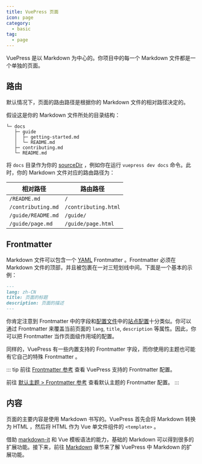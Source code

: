 ```yaml
---
title: VuePress 页面
icon: page
category:
  - basic
tag:
  - page
---
```


VuePress 是以 Markdown 为中心的。你项目中的每一个 Markdown 文件都是一个单独的页面。

## 路由

默认情况下，页面的路由路径是根据你的 Markdown 文件的相对路径决定的。

假设这是你的 Markdown 文件所处的目录结构：

```
└─ docs
   ├─ guide
   │  ├─ getting-started.md
   │  └─ README.md
   ├─ contributing.md
   └─ README.md
```

将 `docs` 目录作为你的 [sourceDir](https://v2.vuepress.vuejs.org/zh/reference/cli.md) ，例如你在运行 `vuepress dev docs` 命令。此时，你的 Markdown 文件对应的路由路径为：

| 相对路径           | 路由路径             |
| ------------------ | -------------------- |
| `/README.md`       | `/`                  |
| `/contributing.md` | `/contributing.html` |
| `/guide/README.md` | `/guide/`            |
| `/guide/page.md`   | `/guide/page.html`   |

## Frontmatter

Markdown 文件可以包含一个 [YAML](https://yaml.org/) Frontmatter 。Frontmatter 必须在 Markdown 文件的顶部，并且被包裹在一对三短划线中间。下面是一个基本的示例：

```md
---
lang: zh-CN
title: 页面的标题
description: 页面的描述
---
```

你肯定注意到 Frontmatter 中的字段和[配置文件](./config.md#config-file)中的[站点配置](./config.md#站点配置)十分类似。你可以通过 Frontmatter 来覆盖当前页面的 `lang`, `title`, `description` 等属性。因此，你可以把 Frontmatter 当作页面级作用域的配置。

同样的，VuePress 有一些内置支持的 Frontmatter 字段，而你使用的主题也可能有它自己的特殊 Frontmatter 。

::: tip
前往 [Frontmatter 参考](https://v2.vuepress.vuejs.org/zh/reference/config.md) 查看 VuePress 支持的 Frontmatter 配置。

前往 [默认主题 > Frontmatter 参考](https://v2.vuepress.vuejs.org/zh/reference/default-theme/frontmatter.md) 查看默认主题的 Frontmatter 配置。
:::

## 内容

页面的主要内容是使用 Markdown 书写的。VuePress 首先会将 Markdown 转换为 HTML ，然后将 HTML 作为 Vue 单文件组件的 `<template>` 。

借助 [markdown-it](https://github.com/markdown-it/markdown-it) 和 Vue 模板语法的能力，基础的 Markdown 可以得到很多的扩展功能。接下来，前往 [Markdown](./markdown.md) 章节来了解 VuePress 中 Markdown 的扩展功能。
